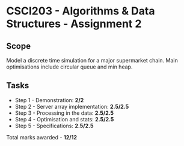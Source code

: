 # CSCI203 - Algorithms & Data Structures - Assignment 2

## Scope 
Model a discrete time simulation for a major supermarket chain. Main optimisations include circular queue and min heap.

## Tasks
* Step 1 - Demonstration: __2/2__
* Step 2 - Server array implementation: __2.5/2.5__
* Step 3 - Processing in the data: __2.5/2.5__
* Step 4 - Optimisation and stats: __2.5/2.5__
* Step 5 - Specifications: __2.5/2.5__

Total marks awarded - __12/12__
